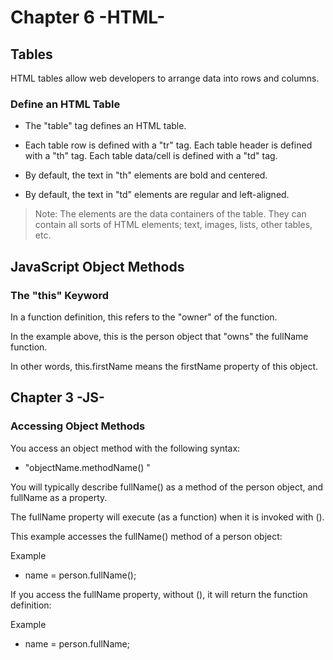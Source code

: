 # Chapter 6 -HTML-
## Tables

HTML tables allow web developers to arrange data into rows and columns.

### Define an HTML Table

- The "table" tag defines an HTML table.

- Each table row is defined with a "tr" tag. Each table header is defined with a "th" tag. Each table data/cell is defined with a "td" tag.

- By default, the text in "th" elements are bold and centered.

- By default, the text in "td" elements are regular and left-aligned.

> Note: The <td> elements are the data containers of the table. They can contain all sorts of HTML elements; text, images, lists, other tables, etc.

## JavaScript Object Methods

### The "this" Keyword

In a function definition, this refers to the "owner" of the function.

In the example above, this is the person object that "owns" the fullName function.

In other words, this.firstName means the firstName property of this object.

## Chapter 3 -JS-
### Accessing Object Methods

You access an object method with the following syntax:

- "objectName.methodName() "

You will typically describe fullName() as a method of the person object, and fullName as a property.

The fullName property will execute (as a function) when it is invoked with ().

This example accesses the fullName() method of a person object:

Example
- name = person.fullName();

If you access the fullName property, without (), it will return the function definition:

Example
- name = person.fullName;